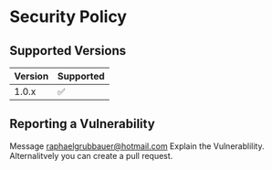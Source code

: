 # Security Policy

## Supported Versions


| Version | Supported          |
| ------- | ------------------ |
| 1.0.x   | :white_check_mark: |

## Reporting a Vulnerability

Message raphaelgrubbauer@hotmail.com
Explain the Vulnerablility.
Alternalitvely you can create a pull request.
